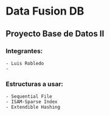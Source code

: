 # Data Fusion DB

## Proyecto Base de Datos II

### Integrantes: 
    - Luis Robledo
    -

### Estructuras a usar:
    - Sequential File
    - ISAM-Sparse Index
    - Extendible Hashing




